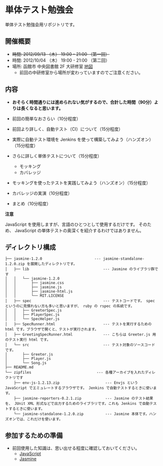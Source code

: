 単体テスト勉強会
=================

単体テスト勉強会用リポジトリです。

## 開催概要

* ~~時間: 2012/09/13 （木） 19:00 - 21:00 （第一回）~~
* 時間: 2012/10/04 （木） 19:00 - 21:00 （第二回）
* 場所: 函館市 中央図書館 2F 大研修室 [地図](http://goo.gl/maps/HcGZq)
    * 前回の中研修室から場所が変わっていますのでご注意ください。

## 内容

* **おそらく時間通りには進められない気がするので、合計した時間（90分）よりは長くなると思います。**

* 前回の簡単なおさらい（10分程度）
* 前回より詳しく、自動テスト（CI）について（15分程度）
* 実際に自動テスト環境を Jenkins を使って構築してみよう（ハンズオン）（15分程度）
* さらに詳しく単体テストについて（15分程度）
    * モッキング
    * カバレッジ
* モッキングを使ったテストを実践してみよう（ハンズオン）（15分程度）
* カバレッジの実演（10分程度）
* まとめ（10分程度）


**注意**

JavaScript を使用しますが、言語のひとつとして使用するだけです。
そのため、 JavaScript の単体テストの奥深くを紹介するわけではありません。

## ディレクトリ構成

    ├── jasmine-1.2.0                        --- jasmine-standalone-1.2.0.zip を展開したディレクトリです。
    │   ├── lib                                  --- Jasmine のライブラリ群です
    │   │   └── jasmine-1.2.0
    │   │       ├── jasmine.css
    │   │       ├── jasmine.js
    │   │       ├── jasmine-html.js
    │   │       └── MIT.LICENSE
    │   ├── spec                                 --- テストコードです。 spec というのに見慣れない方も多いと思いますが、 ruby の rspec の系統です。
    │   │   ├── GreeterSpec.js
    │   │   ├── PlayerSpec.js
    │   │   └── SpecHelper.js
    │   ├── SpecRunner.html                      --- テストを実行するための html です。ブラウザで開くと、テストが実行されます。
    │   ├── GreetingSpecRunner.html              --- こちらは Greeter.js 用のテスト実行 html です。
    │   └── src                                  --- テスト対象のソースコードです。
    │       ├── Greeter.js
    │       ├── Player.js
    │       └── Song.js
    ├── README.md
    └── zipfiles                              --- 各種アーカイブを入れたディレクトリです
        ├── env-js-1.2.13.zip                     --- Envjs という JavaScript でエミュレートするブラウザです。 Jenkins で自動テストするときに使います。
        ├── jasmine-reporters-0.2.1.zip           --- Jasmine のテスト結果を、 JUnit XML 形式などで出力するためのライブラリです。これも Jenkins で自動テストするときに使います。
        └── jasmine-standalone-1.2.0.zip          --- Jasmine 本体です。ハンズオンでは、これだけを使います。

## 参加するための準備

* 前回使用した知識は、思い出せる程度に確認しておいてください。
    * [JavaScript](https://github.com/comutt/unittest-study/wiki/JavaScript)
    * [Jasmine](https://github.com/comutt/unittest-study/wiki/Jasmine)


